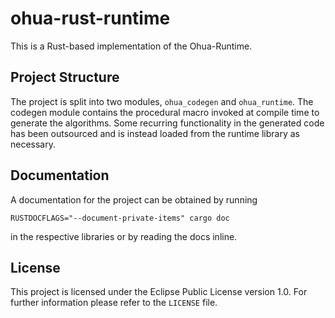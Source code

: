 # ohua-rust-runtime

This is a Rust-based implementation of the Ohua-Runtime.

## Project Structure

The project is split into two modules, `ohua_codegen` and `ohua_runtime`. The codegen module contains the procedural macro invoked at compile time to generate the algorithms. Some recurring functionality in the generated code has been outsourced and is instead loaded from the runtime library as necessary.

## Documentation

A documentation for the project can be obtained by running
```
RUSTDOCFLAGS="--document-private-items" cargo doc
```
in the respective libraries or by reading the docs inline.

## License

This project is licensed under the Eclipse Public License version 1.0. For further information please refer to the `LICENSE` file.
